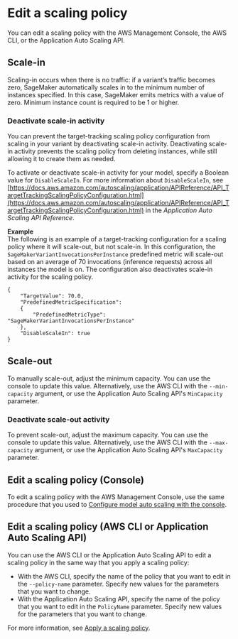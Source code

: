 # Edit a scaling policy<a name="endpoint-auto-scaling-edit"></a>

You can edit a scaling policy with the AWS Management Console, the AWS CLI, or the Application Auto Scaling API\. 

## Scale\-in<a name="endpoint-auto-scaling-edit-scale-in"></a>

Scaling\-in occurs when there is no traffic: if a variant’s traffic becomes zero, SageMaker automatically scales in to the minimum number of instances specified\. In this case, SageMaker emits metrics with a value of zero\. Minimum instance count is required to be 1 or higher\.

### Deactivate scale\-in activity<a name="endpoint-auto-scaling-edit-scale-in-disable"></a>

You can prevent the target\-tracking scaling policy configuration from scaling in your variant by deactivating scale\-in activity\. Deactivating scale\-in activity prevents the scaling policy from deleting instances, while still allowing it to create them as needed\.

To activate or deactivate scale\-in activity for your model, specify a Boolean value for `DisableScaleIn`\. For more information about `DisableScaleIn`, see [https://docs.aws.amazon.com/autoscaling/application/APIReference/API_TargetTrackingScalingPolicyConfiguration.html](https://docs.aws.amazon.com/autoscaling/application/APIReference/API_TargetTrackingScalingPolicyConfiguration.html) in the *Application Auto Scaling API Reference*\. 

**Example**  
The following is an example of a target\-tracking configuration for a scaling policy where it will scale\-out, but not scale\-in\. In this configuration, the `SageMakerVariantInvocationsPerInstance` predefined metric will scale\-out based on an average of 70 invocations \(inference requests\) across all instances the model is on\. The configuration also deactivates scale\-in activity for the scaling policy\.  

```
{
    "TargetValue": 70.0,
    "PredefinedMetricSpecification":
    {
        "PredefinedMetricType": "SageMakerVariantInvocationsPerInstance"
    },
    "DisableScaleIn": true
}
```

## Scale\-out<a name="endpoint-auto-scaling-edit-scale-out"></a>

To manually scale\-out, adjust the minimum capacity\. You can use the console to update this value\. Alternatively, use the AWS CLI with the `--min-capacity` argument, or use the Application Auto Scaling API's `MinCapacity` parameter\.

### Deactivate scale\-out activity<a name="endpoint-auto-scaling-edit-scale-out-disable"></a>

To prevent scale\-out, adjust the maximum capacity\. You can use the console to update this value\. Alternatively, use the AWS CLI with the `--max-capacity` argument, or use the Application Auto Scaling API's `MaxCapacity` parameter\.

## Edit a scaling policy \(Console\)<a name="endpoint-auto-scaling-edit-console"></a>

 To edit a scaling policy with the AWS Management Console, use the same procedure that you used to [Configure model auto scaling with the console](endpoint-auto-scaling-add-console.md)\.

## Edit a scaling policy \(AWS CLI or Application Auto Scaling API\)<a name="endpoint-auto-scaling-edit-code"></a>

You can use the AWS CLI or the Application Auto Scaling API to edit a scaling policy in the same way that you apply a scaling policy:
+ With the AWS CLI, specify the name of the policy that you want to edit in the `--policy-name` parameter\. Specify new values for the parameters that you want to change\.
+ With the Application Auto Scaling API, specify the name of the policy that you want to edit in the `PolicyName` parameter\. Specify new values for the parameters that you want to change\.

For more information, see [Apply a scaling policy](endpoint-auto-scaling-add-code-apply.md)\.
